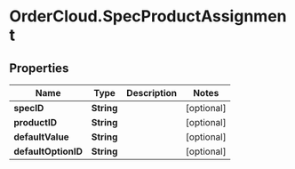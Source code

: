 # OrderCloud.SpecProductAssignment

## Properties
Name | Type | Description | Notes
------------ | ------------- | ------------- | -------------
**specID** | **String** |  | [optional] 
**productID** | **String** |  | [optional] 
**defaultValue** | **String** |  | [optional] 
**defaultOptionID** | **String** |  | [optional] 


